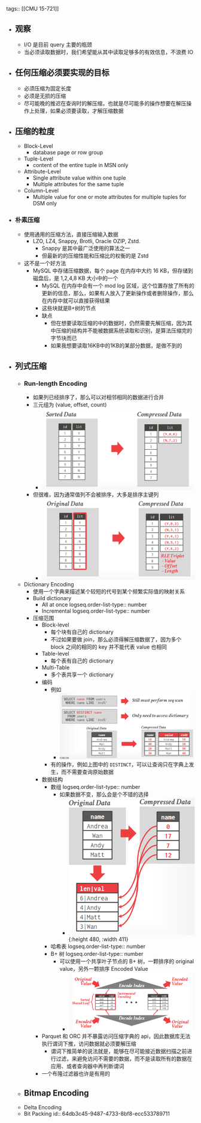 tags:: [[CMU 15-721]]

- ## 观察
	- I/O 是目前 query 主要的瓶颈
	- 当必须读取数据时，我们希望能从其中读取足够多的有效信息，不浪费 IO
- ## 任何压缩必须要实现的目标
	- 必须压缩为固定长度
	- 必须是无损的压缩
	- 尽可能晚的推迟在查询时的解压缩，也就是尽可能多的操作想要在解压操作上处理，如果必须要读取，才解压缩数据
- ## 压缩的粒度
	- Block-Level
		- database page or row group
	- Tuple-Level
		- content of the entire tuple in MSN only
	- Attribute-Level
		- Single attribute value within one tuple
		- Multiple attributes for the same tuple
	- Column-Level
		- Multiple value for one or mote attributes for multiple tuples for DSM only
- ### 朴素压缩
	- 使用通用的压缩方法，直接压缩输入数据
		- LZO, LZ4, Snappy, Brotli, Oracle OZIP, Zstd.
			- Snappy 是其中最广泛使用的算法之一
			- 但最新的的压缩性能和压缩比的权衡的是 Zstd
	- 这不是一个好方法
		- MySQL 中存储压缩数据，每个 page 在内存中大约 16 KB，但存储到磁盘后，是 1,2,4,8 KB 大小中的一个
			- MySQL 在内存中会有一个 mod log 区域，这个位置存放了所有的更新的信息，那么，如果有人放入了更新操作或者删除操作，那么在内存中就可以直接获得结果
			- 这些块就是B+树的节点
			- 缺点
				- 但在想要读取压缩的中的数据时，仍然需要先解压缩，因为其中压缩的结构并不能被数据系统读取和识别，是算法压缩完的字节块而已
				- 如果我想要读取16KB中的1KB的某部分数据，是做不到的
- ## 列式压缩
	- ### Run-length Encoding
		- 如果列已经排序了，那么可以对相邻相同的数据进行合并
		- 三元组为 (value, offset, count)
			- ![image.png](../assets/image_1692090443097_0.png)
		- 但很难，因为通常值列不会被排序，大多是排序主键列
			- ![image.png](../assets/image_1692090383638_0.png)
	- Dictionary Encoding
		- 使用一个字典来描述某个较短的代号到某个频繁实际值的映射关系
		- Build dictionary
			- All at once
			  logseq.order-list-type:: number
			- Incremental
			  logseq.order-list-type:: number
		- 压缩范围
			- Block-level
				- 每个块有自己的 dictionary
				- 不过如果要做 join，那么必须得解压缩数据了，因为多个 block 之间的相同的 key 并不能代表 value 也相同
			- Table-level
				- 每个表有自己的 dictionary
			- Multi-Table
				- 多个表共享一个 dictionary
			- 编码
				- 例如
					- ![image.png](../assets/image_1692091558439_0.png)
				- 有的操作，例如上图中的 `DISTINCT`，可以让查询只在字典上发生，而不需要查询原始数据
			- 数据结构
				- 数组
				  logseq.order-list-type:: number
					- 如果数据不变，那么会是个不错的选择
						- ![image.png](../assets/image_1692092096791_0.png){:height 480, :width 411}
				- 哈希表
				  logseq.order-list-type:: number
				- B+ 树
				  logseq.order-list-type:: number
					- 可以使用一个共享叶子节点的 B+ 树，一颗排序的 original value，另外一颗排序 Encoded Value
						- ![image.png](../assets/image_1692092187804_0.png)
			- Parquet 和 ORC 并不暴露访问压缩字典的 api，因此数据库无法执行谓词下推，访问数据就必须要解压缩
				- 谓词下推简单的说法就是，能够在尽可能接近数据扫描之前进行过滤，来避免访问不需要的数据，而不是读取所有的数据在应用、或者查询器中再判断谓词
			- 一个布隆过滤器也许是有用的
	- Bitmap Encoding
		-
	- Delta Encoding
	- Bit Packing
	  id:: 64db3c45-9487-4733-8bf8-ecc533789711